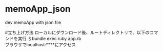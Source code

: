 # memoApp_json
dev memoApp with json file

#立ち上げ方法
ローカルにダウンロード後、ルートディレクトリで、以下のコマンドを実行
＄bundle exec ruby app.rb  
ブラウザでlocalhost:****にアクセス
